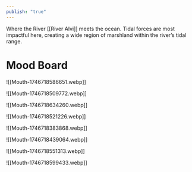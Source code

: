 ```yaml
---
publish: "true"
---
```


Where the River [[River Alvi]] meets the ocean. Tidal forces are most impactful here, creating a wide region of marshland within the river’s tidal range.
# Mood Board
![[Mouth-1746718586651.webp]]

![[Mouth-1746718509772.webp]]

![[Mouth-1746718634260.webp]]

![[Mouth-1746718521226.webp]]

![[Mouth-1746718383868.webp]]

![[Mouth-1746718439064.webp]]

![[Mouth-1746718551313.webp]]

![[Mouth-1746718599433.webp]]

